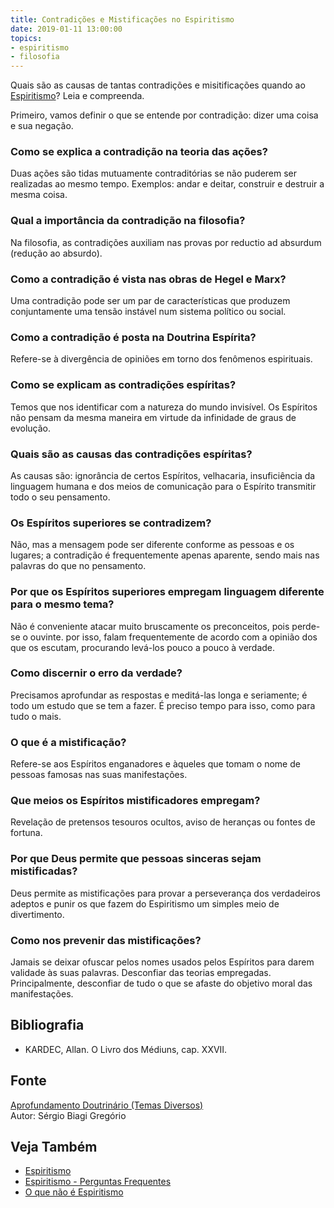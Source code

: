 ```yaml
---
title: Contradições e Mistificações no Espiritismo
date: 2019-01-11 13:00:00
topics: 
- espiritismo 
- filosofia
---
```


Quais são as causas de tantas contradições e misitificações quando ao
[Espiritismo](/espiritismo)? Leia e compreenda.

Primeiro, vamos definir o que se entende por contradição: dizer uma coisa e sua
negação.

### Como se explica a contradição na teoria das ações?
Duas ações são tidas mutuamente contraditórias se não puderem ser
realizadas ao mesmo tempo. Exemplos: andar e deitar, construir e
destruir a mesma coisa.

### Qual a importância da contradição na filosofia?
Na filosofia, as contradições auxiliam nas provas por reductio ad
absurdum (redução ao absurdo).

### Como a contradição é vista nas obras de Hegel e Marx?
Uma contradição pode ser um par de características que produzem
conjuntamente uma tensão instável num sistema político ou social.

### Como a contradição é posta na Doutrina Espírita?
Refere-se à divergência de opiniões em torno dos fenômenos espirituais.

### Como se explicam as contradições espíritas?
Temos que nos identificar com a natureza do mundo invisível. Os
Espíritos não pensam da mesma maneira em virtude da infinidade de graus
de evolução.

### Quais são as causas das contradições espíritas?
As causas são: ignorância de certos Espíritos, velhacaria, insuficiência
da linguagem humana e dos meios de comunicação para o Espírito
transmitir todo o seu pensamento.

### Os Espíritos superiores se contradizem?
Não, mas a mensagem pode ser diferente conforme as pessoas e os lugares;
a contradição é frequentemente apenas aparente, sendo mais nas palavras
do que no pensamento.

### Por que os Espíritos superiores empregam linguagem diferente para o mesmo tema?
Não é conveniente atacar muito bruscamente os preconceitos, pois
perde-se o ouvinte. por isso, falam frequentemente de acordo com a
opinião dos que os escutam, procurando levá-los pouco a pouco à verdade.

### Como discernir o erro da verdade?
Precisamos aprofundar as respostas e meditá-las longa e seriamente; é
todo um estudo que se tem a fazer. É preciso tempo para isso, como para
tudo o mais.

### O que é a mistificação?
Refere-se aos Espíritos enganadores e àqueles que tomam o nome de
pessoas famosas nas suas manifestações.

### Que meios os Espíritos mistificadores empregam?
Revelação de pretensos tesouros ocultos, aviso de heranças ou fontes de
fortuna.
### Por que Deus permite que pessoas sinceras sejam mistificadas?
Deus permite as mistificações para provar a perseverança dos verdadeiros
adeptos e punir os que fazem do Espiritismo um simples meio de
divertimento.

### Como nos prevenir das mistificações?
Jamais se deixar ofuscar pelos nomes usados pelos Espíritos para darem
validade às suas palavras. Desconfiar das teorias empregadas.
Principalmente, desconfiar de tudo o que se afaste do objetivo moral das
manifestações.

## Bibliografia
* KARDEC, Allan. O Livro dos Médiuns, cap. XXVII.

## Fonte
[Aprofundamento Doutrinário (Temas Diversos)](https://sites.google.com/view/aprofundamentodoutrinario/contradições-e-mistificações)  
Autor: Sérgio Biagi Gregório

## Veja Também
* [Espiritismo](/espiritismo)
* [Espiritismo - Perguntas Frequentes](/espiritismo/faq)
* [O que não é Espiritismo](/espiritismo/nao-e)


